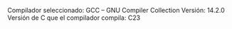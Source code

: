 Compilador seleccionado: GCC – GNU Compiler Collection
Versión: 14.2.0
Versión de C que el compilador compila: C23
